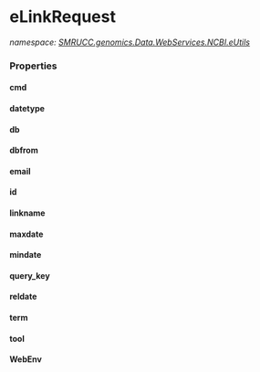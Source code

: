 ﻿# eLinkRequest
_namespace: [SMRUCC.genomics.Data.WebServices.NCBI.eUtils](./index.md)_






### Properties

#### cmd

#### datetype

#### db

#### dbfrom

#### email

#### id

#### linkname

#### maxdate

#### mindate

#### query_key

#### reldate

#### term

#### tool

#### WebEnv

